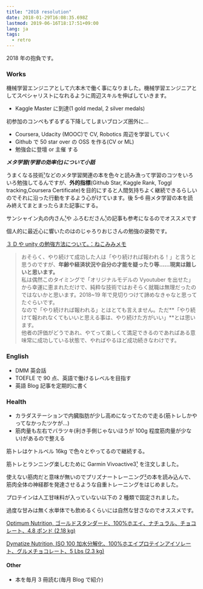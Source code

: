 ```yaml
---
title: "2018 resolution"
date: 2018-01-29T16:08:35.698Z
lastmod: 2019-06-16T18:17:51+09:00
lang: ja
tags:
  - retro
---
```


2018 年の抱負です。

### **Works**

機械学習エンジニアとして六本木で働く事になりました。機械学習エンジニアとしてスペシャリストになれるように周辺スキルを伸ばしていきます。

- Kaggle Master に到達(1 gold medal, 2 silver medals)

初参加のコンペもずるずる下降してしまいブロンズ圏外に…

- Coursera, Udacity (MOOC)で CV, Robotics 周辺を学習していく
- Github で 50 star over の OSS を作る(CV or ML)
- 勉強会に登壇 or 主催 する

**_メタ学習(学習の効率化)について小話_**

うまくなる技術[¹](http://amzn.to/2DYm622)などのメタ学習関連の本を色々と読み漁って学習のコツをいろいろ勉強してるんですが、**外的指標**(Github Star, Kaggle Rank, Toggl tracking,Coursera Certificate)を目的にすると人間気持ちよく継続できるらしいのでそれに沿った行動をするよう心がけています。後 5–6 冊メタ学習の本を読み終えてまとまったらまた記事にする。

サンシャイン丸の内さん[¹](http://www.shiningmaru.com/entry/2017/10/28/192222)や ふろむださん[¹](http://d.hatena.ne.jp/fromdusktildawn/20080111/1200020891)の記事も参考になるのでオススメです

個人的に最近心に響いたのはのじゃろりおじさんの勉強の姿勢です。

[３ D や unity の勉強方法について。：ねこみみメモ](http://ch.nicovideo.jp/nekomimi/blomaga/ar1390007)

> おそらく、やり続けて成功した人は「やり続ければ報われる！」と言うと思うのですが、**年齢や経済状況や自分の才能を疑ったり等……現実は難しいと思います。**  
> 私は偶然このタイミングで「オリジナルモデルの Vyoutuber を出せた」から幸運に恵まれただけで、純粋な技術ではおそらく就職は無理だったのではないかと思います。2018~19 年で見切りつけて諦めなきゃなと思ってたぐらいです。  
> なので「やり続ければ報われる」とはとても言えません。ただ**「やり続けて報われなくてもいいと思える事は、やり続けた方がいい」**とは思います。  
> 他者の評価がどうであれ、やてって楽しくて満足できるのであればある意味常に成功している状態で、やればやるほど成功続きなわけです。

### **English**

- DMM 英会話
- TOEFLE で 90 点、英語で働けるレベルを目指す
- 英語 Blog 記事を定期的に書く

### Health

- カラダステーションで内臓脂肪が少し高めになってたので走る(筋トレしかやってなかったツケが…)
- 筋肉量も左右でバラツキ(利き手側じゃないほうが 100g 程度筋肉量が少ない)があるので整える

筋トレはケトルベル 16kg で色々とやってるので継続する。

筋トレとランニング楽しむために Garmin Vivoactive3[¹](http://amzn.to/2nncdAI) を注文しました。

使えない筋肉だと意味が無いのでプリズナートレーニング[²](http://amzn.to/2FoCLso)の本を読み込んで、筋肉全体の神経郡を発達させるような自重トレーニングをはじめました。

プロテインは人工甘味料が入っていない以下の 2 種類で固定されました。

過度な甘みは無く水単体でも飲めるくらいには自然な甘さなのでオススメです。

[Optimum Nutrition, ゴールドスタンダード、100%ホエイ、ナチュラル、チョコレート、4.8 ポンド (2.18 kg)](https://iherb.co/jsMZJMC)

[Dymatize Nutrition, ISO 100 加水分解化、100%ホエイプロテインアイソレート、グルメチョコレート、5 Lbs (2.3 kg)](https://iherb.co/3yJVPXTA)

#### **Other**

- 本を毎月 3 冊読む(毎月 Blog で紹介)
